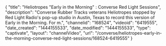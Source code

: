 {
    "title": "Heliotropes \"Early in the Morning\" : Converse Red Light Sessions",
    "description": "Converse Rubber Tracks veterans Heliotropes stopped by Red Light Radio's pop-up studio in Austin, Texas to record this version of Early in the Morning. For m.",
    "channelid": "168524",
    "videoid": "6419555",
    "date_created": "1444155533",
    "date_modified": "1444155533",
    "type": "captivate",
    "layout": "channelVideo",
    "url": "\/converse\/heliotropes-early-in-the-morning-converse-red-light-sessions\/168524-6419555"
}
